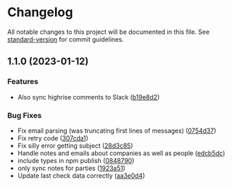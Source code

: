 # Changelog

All notable changes to this project will be documented in this file. See [standard-version](https://github.com/conventional-changelog/standard-version) for commit guidelines.

## 1.1.0 (2023-01-12)


### Features

* Also sync highrise comments to Slack ([b19e8d2](https://github.com/digidem/highrise-slack-webhook/commit/b19e8d27e820ac1edde06d51228be946e1651629))


### Bug Fixes

* Fix email parsing (was truncating first lines of messages) ([0754d37](https://github.com/digidem/highrise-slack-webhook/commit/0754d37ed71252376cebdcea39a2cc05fe4063af))
* Fix retry code ([307cda1](https://github.com/digidem/highrise-slack-webhook/commit/307cda1a016d774e1b1c82d72772434c59226847))
* Fix silly error getting subject ([28d3c85](https://github.com/digidem/highrise-slack-webhook/commit/28d3c85982572c0948a1f42bef2ae630410d36c8))
* Handle notes and emails about companies as well as people ([edcb5dc](https://github.com/digidem/highrise-slack-webhook/commit/edcb5dc845e2f3c293c9a77bc6f07cca2b57160d))
* include types in npm publish ([0848790](https://github.com/digidem/highrise-slack-webhook/commit/084879023d9c11c451ade1e9e08d45ccc030e92c))
* only sync notes for parties ([1923a51](https://github.com/digidem/highrise-slack-webhook/commit/1923a51257465739a062c89fcd85bcea4bcc5f3e))
* Update last check data correctly ([aa3e0d4](https://github.com/digidem/highrise-slack-webhook/commit/aa3e0d42a764fa19a27d41568ba6f41199a3add0))
